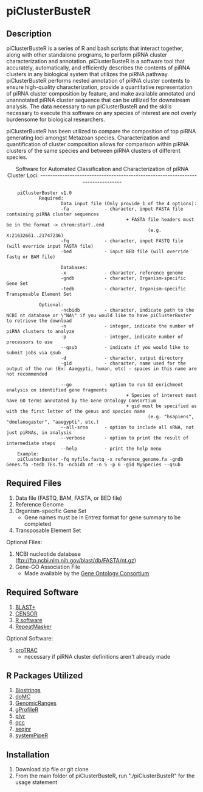 piClusterBusteR
===============
Description
-----------
piClusterBusteR is a series of R and bash scripts that interact together, along with other standalone programs, to perform piRNA cluster characterization and annotation.  piClusterBusteR is a software tool that accurately, automatically, and efficiently describes the contents of piRNA clusters in any biological system that utilizes the piRNA pathway.  piClusterBusteR performs nested annotation of piRNA cluster contents to ensure high-quality characterization, provide a quantitative representation of piRNA cluster composition by feature, and make available annotated and unannotated piRNA cluster sequence that can be utilized for downstream analysis. The data necessary to run piClusterBusteR and the skills necessary to execute this software on any species of interest are not overly burdensome for biological researchers.

piClusterBusteR has been utilized to compare the composition of top piRNA generating loci amongst Metazoan species.  Characterization and quantification of cluster composition allows for comparison within piRNA clusters of the same species and between piRNA clusters of different species. 

<center>Software for Automated Classification and Characterization of piRNA Cluster Loci:
 --------------------------------------------------------------------------------
 </center>

        piClusterBuster v1.0
                Required:
                        Data input file (Only provide 1 of the 4 options):
                        -fa             - character, input FASTA file containing piRNA cluster sequences
                                                + FASTA file headers must be in the format -> chrom:start..end
                                                        (e.g. X:21632661..21747236)
                        -fq             - character, input FASTQ file (will override input FASTA file)
                        -bed            - input BED file (will override fastq or BAM file)

                        Databases:
                        -x              - character, reference genome
                        -gndb           - character, Organism-specific Gene Set
                        -tedb           - character, Organism-specific Transposable Element Set

                Optional:
                        -ncbidb         - character, indicate path to the NCBI nt database or \"NA\" if you would like to have piClusterBuster to retrieve the download
                        -n              - integer, indicate the number of piRNA clusters to analyze
                        -p              - integer, indicate number of processors to use
                        --qsub          - indicate if you would like to submit jobs via qsub
                        -d              - character, output directory
                        -gid            - character, name used for the output of the run (Ex: Aaegypti, human, etc) - spaces in this name are not recommended

                        --go            - option to run GO enrichment enalysis on identified gene fragments
                                                + Species of interest must have GO terms annotated by the Gene Ontology Consortium
                                                + gid must be specified as with the first letter of the genus and species name
                                                        (e.g. "hsapiens", "dmelanogaster", "aaegypti", etc.)
                        --all-srna      - option to include all sRNA, not just piRNAs, in analysis
                        --verbose       - option to print the result of intermediate steps
                        --help          - print the help menu
        Example:
        piClusterBuster -fq myfile.fastq -x reference_genome.fa -gndb Genes.fa -tedb TEs.fa -ncbidb nt -n 5 -p 6 -gid MySpecies --qsub
        
Required Files
--------------
1. Data file (FASTQ, BAM, FASTA, or BED file)
2. Reference Genome
3. Organism-specific Gene Set
	- Gene names must be in Entrez format for gene summary to be completed
4. Transposable Element Set

Optional Files:
1. NCBI nucleotide database (ftp://ftp.ncbi.nlm.nih.gov/blast/db/FASTA/nt.gz)
2. Gene-GO Association File
	- Made available by the [Gene Ontology Consortium](http://geneontology.org/page/download-annotations)

Required Software
-----------------
1. [BLAST+](https://blast.ncbi.nlm.nih.gov/Blast.cgi?PAGE_TYPE=BlastDocs&DOC_TYPE=Download)
2. [CENSOR](http://www.girinst.org/downloads/software/censor/)
3. [R software](https://www.r-project.org/)
4. [RepeatMasker](http://www.repeatmasker.org/RMDownload.html)

Optional Software:

5. [proTRAC](http://www.smallrnagroup.uni-mainz.de/software.html)
	- necessary if piRNA cluster definitions aren't already made

R Packages Utilized
-------------------
1. [Biostrings](https://bioconductor.org/packages/release/bioc/html/Biostrings.html)
2. [doMC](https://cran.r-project.org/web/packages/doMC/index.html)
3. [GenomicRanges](https://bioconductor.org/packages/release/bioc/html/GenomicRanges.html)
4. [gProfileR](https://cran.r-project.org/web/packages/gProfileR/gProfileR.pdf)
5. [plyr](https://cran.r-project.org/web/packages/plyr/plyr.pdf)
6. [qcc](https://cran.r-project.org/web/packages/qcc/qcc.pdf)
7. [seqinr](http://seqinr.r-forge.r-project.org/)
8. [systemPipeR](https://bioconductor.org/packages/release/bioc/html/systemPipeR.html)

Installation
------------
1. Download zip file or git clone
2. From the main folder of piClusterBusteR, run "./piClusterBusteR" for the usage statement
